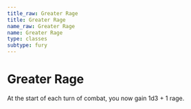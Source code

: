 ```yaml
---
title_raw: Greater Rage
title: Greater Rage
name_raw: Greater Rage
name: Greater Rage
type: classes
subtype: fury
---
```


# Greater Rage

At the start of each turn of combat, you now gain 1d3 + 1 rage.
